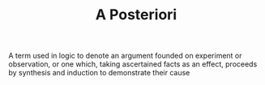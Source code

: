 ---
title: A Posteriori
letter: A
permalink: "/definitions/bld-a-posteriori.html"
body: A term used in logic to denote an argument founded on experiment or observation,
  or one which, taking ascertained facts as an effect, proceeds by synthesis and induction
  to demonstrate their cause
published_at: '2018-07-07'
source: Black's Law Dictionary 2nd Ed (1910)
layout: post
---